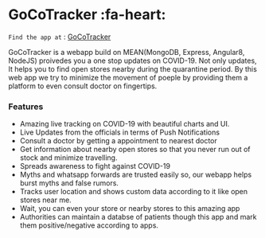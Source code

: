 # GoCoTracker :fa-heart:

`Find the app at` :  [GoCoTracker](https://gocotracker.herokuapp.com/>)

GoCoTracker is a webapp build on MEAN(MongoDB, Express, Angular8, NodeJS) proivedes you a one stop updates on COVID-19. Not only updates, It helps you to find open stores nearby during the quarantine period.
By this web app we try to minimize the movement of poeple by providing them a platform to even consult doctor on fingertips.

### Features

* Amazing live tracking on COVID-19  with beautiful charts and UI.
* Live Updates from the officials in terms of Push Notifications
* Consult a doctor by getting a appointment to nearest doctor
* Get information about nearby open stores so that you never run out of stock and minimize travelling.
* Spreads awareness to fight against COVID-19
* Myths and whatsapp forwards are trusted easily so, our webapp helps burst myths and false rumors.
* Tracks user location and shows custom data according to it like open stores near me.
* Wait, you can even your store or nearby stores to this amazing app
*  Authorities can maintain a databse of patients though this app and mark them positive/negative according to apps.

